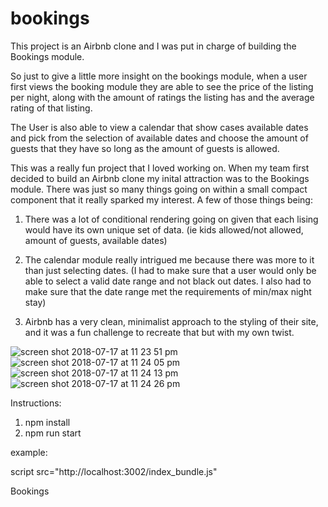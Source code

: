 # bookings
This project is an Airbnb clone and I was put in charge of building the Bookings module. 

So just to give a little more insight on the bookings module, when a user first views the booking module they are able to see the price of the listing per night, along with the amount of ratings the listing has and the average rating of that listing.

The User is also able to view a calendar that show cases available dates and pick from the selection of available dates and choose the amount of guests that they have so long as the amount of guests is allowed. 

This was a really fun project that I loved working on. When my team first decided to build an Airbnb clone my inital attraction was to the Bookings module. There was just so many things going on within a small compact component that it really sparked my interest. A few of those things being:

1) There was a lot of conditional rendering going on given that each lising would have its own unique set of data. (ie kids allowed/not allowed, amount of guests, available dates)

2) The calendar module really intrigued me because there was more to it than just selecting dates. (I had to make sure that a user would only be able to select a valid date range and not black out dates. I also had to make sure that the date range met the requirements of min/max night stay)

3) Airbnb has a very clean, minimalist approach to the styling of their site, and it was a fun challenge to recreate that but with my own twist. 

![screen shot 2018-07-17 at 11 23 51 pm](https://user-images.githubusercontent.com/26177887/42863863-602112fc-8a19-11e8-8d56-5ea8c1fe08b3.png)
![screen shot 2018-07-17 at 11 24 05 pm](https://user-images.githubusercontent.com/26177887/42863951-9f1e3cf0-8a19-11e8-93fc-c1909e1586a0.png)
![screen shot 2018-07-17 at 11 24 13 pm](https://user-images.githubusercontent.com/26177887/42863953-9f37e9ca-8a19-11e8-9ccf-28e6929b1f5f.png)
![screen shot 2018-07-17 at 11 24 26 pm](https://user-images.githubusercontent.com/26177887/42863954-9f50b374-8a19-11e8-9e0a-2749a6773521.png)



Instructions:
1) npm install
2) npm run start


example:

script src="http://localhost:3002/index_bundle.js"

Bookings
